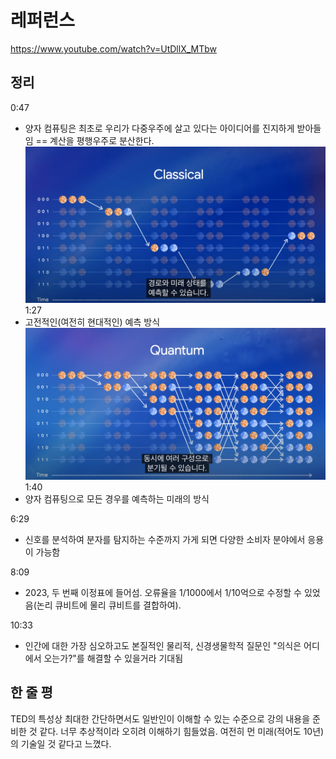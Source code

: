 # 레퍼런스
https://www.youtube.com/watch?v=UtDllX_MTbw

## 정리
0:47
- 양자 컴퓨팅은 최초로 우리가 다중우주에 살고 있다는 아이디어를 진지하게 받아들임 == 계산을 평행우주로 분산한다.
![alt text](image.png)
1:27
- 고전적인(여전히 현대적인) 예측 방식
![alt text](image-1.png)
1:40
- 양자 컴퓨팅으로 모든 경우를 예측하는 미래의 방식

6:29
- 신호를 분석하여 분자를 탐지하는 수준까지 가게 되면 다양한 소비자 분야에서 응용이 가능함

8:09
- 2023, 두 번째 이정표에 들어섬. 오류율을 1/1000에서 1/10억으로 수정할 수 있었음(논리 큐비트에 물리 큐비트를 결합하여).

10:33
- 인간에 대한 가장 심오하고도 본질적인 물리적, 신경생물학적 질문인 "의식은 어디에서 오는가?"를 해결할 수 있을거라 기대됨

## 한 줄 평
TED의 특성상 최대한 간단하면서도 일반인이 이해할 수 있는 수준으로 강의 내용을 준비한 것 같다. 너무 추상적이라 오히려 이해하기 힘들었음. 여전히 먼 미래(적어도 10년)의 기술일 것 같다고 느꼈다. 